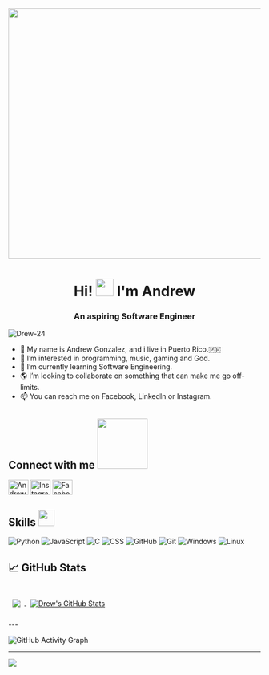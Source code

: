 <img src=https://img.search.brave.com/TzOwej2-1z0dfTJWV0E7nDbaAfAh_MRu0zVumkalWfk/rs:fit:540:260:1/g:ce/aHR0cDovL3BhMS5u/YXJ2aWkuY29tLzYw/NzMvYWM3MjI3NDdl/OTJkNTc0ZTFkZmQ4/OWM4NzUxYTE2ZmUw/NjA2M2UwNl9ocS5n/aWY.gif width=1025 height=500/>
<h1 align="center">Hi! <img src = "https://raw.githubusercontent.com/MartinHeinz/MartinHeinz/master/wave.gif" width = 35px> I'm Andrew</h1>
<h3 align="center">An aspiring Software Engineer</h3>

<p align="left"> <img src="https://komarev.com/ghpvc/?username=Drew-246&label=Profile%20views&color=0e75b6&style=flat" alt="Drew-24" /> </p>


- 👋 My name is Andrew Gonzalez, and i live in Puerto Rico.🇵🇷 
- 👀 I’m interested in programming, music, gaming and God.
- 🌱 I’m currently learning Software Engineering. 
- 🌎 I’m looking to collaborate on something that can make me go off-limits. 
- 📫 You can reach me on Facebook, LinkedIn or Instagram. 

<h2> Connect with me <img src='https://raw.githubusercontent.com/ShahriarShafin/ShahriarShafin/main/Assets/handshake.gif' width="100px"> </h2>
<a href=https://www.linkedin.com/in/andrew-gonzález-13b303215/" target="blank"><img align="center" src="https://raw.githubusercontent.com/rahuldkjain/github-profile-readme-generator/master/src/images/icons/Social/linked-in-alt.svg" alt="Andrew Gonzalez" height="30" width="40" /></a> 
<a href="https://instagram.com/_drew_24_" target="blank"><img align="center" src="https://raw.githubusercontent.com/rahuldkjain/github-profile-readme-generator/master/src/images/icons/Social/instagram.svg" alt="Instagram" height="30" width="40" /></a>
<a href="https://facebook.com/Awgon24" target="blank"><img align="center" src="https://raw.githubusercontent.com/rahuldkjain/github-profile-readme-generator/master/src/images/icons/Social/facebook.svg" alt="Facebook" height="30" width="40" /></a>
 
</p>

<!---
Drew-24/Drew-24 is a ✨ special ✨ repository because its `README.md` (this file) appears on your GitHub profile.
You can click the Preview link to take a look at your changes.
--->
<h2> Skills  <img src = "https://media2.giphy.com/media/QssGEmpkyEOhBCb7e1/giphy.gif?cid=ecf05e47a0n3gi1bfqntqmob8g9aid1oyj2wr3ds3mg700bl&rid=giphy.gif" width = 32px> </h2>
<p align='left'>

![Python](https://img.shields.io/badge/-Python-000?&logo=Python)
![JavaScript](https://img.shields.io/badge/-JavaScript-000?&logo=JavaScript)
![C](https://img.shields.io/badge/-C-000?&logo=C)
![CSS](https://img.shields.io/badge/-CSS-000?&logo=css3)
![GitHub](https://img.shields.io/badge/-GitHub-000?&logo=GitHub)
![Git](https://img.shields.io/badge/-Git-000?&logo=Git)
![Windows](https://img.shields.io/badge/-Windows-000?&logo=Windows)
![Linux](https://img.shields.io/badge/-Linux-000?&logo=Linux)

## &#x1f4c8; GitHub Stats
<br>

<a href="https://github.com/Drew-24">
  <img align="center" style="margin:0.5rem" src="https://github-readme-stats.vercel.app/api/top-langs/?username=Drew-24&theme=dark&show_icons=true" />
</a>

<a href="https://github.com/Drew-24">
  <img align="center" style="margin:0.5rem" src="https://github-readme-stats.vercel.app/api?username=Drew-24&theme=dark&show_icons=true" alt="Drew's GitHub Stats" />
</a>

<br>
<br>
---

![GitHub Activity Graph](https://activity-graph.herokuapp.com/graph?username=Drew-24&bg_color=000000&color=4fff67&line=4fff67&point=fffff&area=true&hide_border=true)
                                                                                                                                        
---

![](./profile-3d-contrib/profile-night-rainbow.svg)
